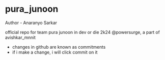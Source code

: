 # pura_junoon
Author - Anaranyo Sarkar

official repo for team pura junoon in dev or die 2k24 @powersurge, a part of avishkar_mnnit

- changes in github are known as commitments
- if i make a change, i will click commit on it

